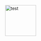 <img src="https://i.goopics.net/x8mAQ.png" alt="test" data-canonical-src="https://i.goopics.net/x8mAQ.png" width="100" height="100" />